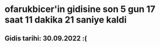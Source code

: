 # ofarukbicer'in gidisine son 5 gun 17 saat 11 dakika 21 saniye kaldi

## Gidis tarihi: 30.09.2022 :(